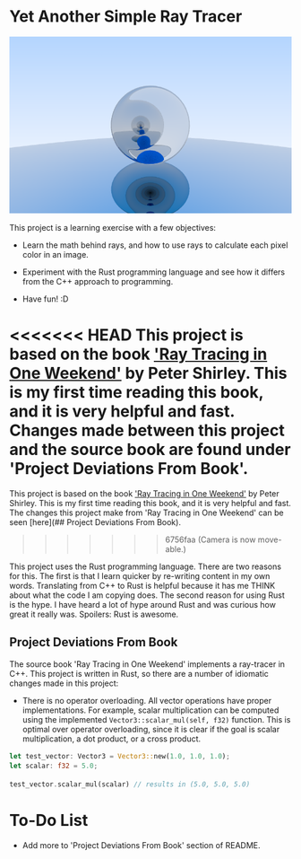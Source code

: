 # Yet Another Simple Ray Tracer

![The Current Output](https://github.com/mjalen/ray-tracer/blob/main/output.png?raw=true)

This project is a learning exercise with a few objectives:

- Learn the math behind rays, and how to use rays to calculate each pixel color in an image.

- Experiment with the Rust programming language and see how it differs from the C++ approach to programming.

- Have fun! :D

<<<<<<< HEAD
This project is based on the book ['Ray Tracing in One Weekend'](https://raytracing.github.io/books/RayTracingInOneWeekend.html) by Peter Shirley. This is my first time reading this book, and it is very helpful and fast. Changes made between this project and the source book are found under 'Project Deviations From Book'.
=======
This project is based on the book ['Ray Tracing in One Weekend'](https://raytracing.github.io/books/RayTracingInOneWeekend.html) by Peter Shirley. This is my first time reading this book, and it is very helpful and fast. The changes this project make from 'Ray Tracing in One Weekend' can be seen \[here]\(## Project Deviations From Book).
>>>>>>> 6756faa (Camera is now move-able.)

This project uses the Rust programming language. There are two reasons for this. The first is that I learn quicker by re-writing content in my own words. Translating from C++ to Rust is helpful because it has me THINK about what the code I am copying does. The second reason for using Rust is the hype. I have heard a lot of hype around Rust and was curious how great it really was. Spoilers: Rust is awesome.

## Project Deviations From Book

The source book 'Ray Tracing in One Weekend' implements a ray-tracer in C++. This project is written in Rust, so there are a number of idiomatic changes made in this project:

*   There is no operator overloading. All vector operations have proper implementations. For example, scalar multiplication can be computed using the implemented `Vector3::scalar_mul(self, f32)` function. This is optimal over operator overloading, since it is clear if the goal is scalar multiplication, a dot product, or a cross product.

```rust
let test_vector: Vector3 = Vector3::new(1.0, 1.0, 1.0);
let scalar: f32 = 5.0;

test_vector.scalar_mul(scalar) // results in (5.0, 5.0, 5.0)
```

# To-Do List

*   Add more to 'Project Deviations From Book' section of README.



